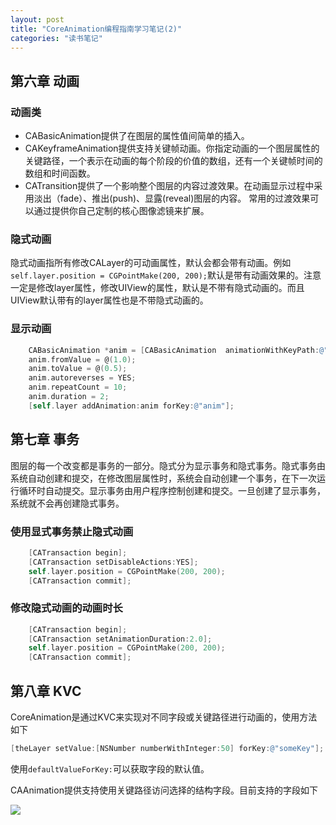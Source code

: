 ```yaml
---
layout: post
title: "CoreAnimation编程指南学习笔记(2)"
categories: "读书笔记"
---
```


## 第六章 动画

### 动画类

* CABasicAnimation提供了在图层的属性值间简单的插入。
* CAKeyframeAnimation提供支持关键帧动画。你指定动画的一个图层属性的关键路径，一个表示在动画的每个阶段的价值的数组，还有一个关键帧时间的数组和时间函数。
* CATransition提供了一个影响整个图层的内容过渡效果。在动画显示过程中采用淡出（fade）、推出(push)、显露(reveal)图层的内容。 常用的过渡效果可以通过提供你自己定制的核心图像滤镜来扩展。

### 隐式动画

隐式动画指所有修改CALayer的可动画属性，默认会都会带有动画。例如`self.layer.position = CGPointMake(200, 200);`默认是带有动画效果的。注意一定是修改layer属性，修改UIView的属性，默认是不带有隐式动画的。而且UIView默认带有的layer属性也是不带隐式动画的。

### 显示动画

```objectivec
	CABasicAnimation *anim = [CABasicAnimation 	animationWithKeyPath:@"opacity"];
    anim.fromValue = @(1.0);
    anim.toValue = @(0.5);
    anim.autoreverses = YES;
    anim.repeatCount = 10;
    anim.duration = 2;
    [self.layer addAnimation:anim forKey:@"anim"];
```

## 第七章 事务

图层的每一个改变都是事务的一部分。隐式分为显示事务和隐式事务。隐式事务由系统自动创建和提交，在修改图层属性时，系统会自动创建一个事务，在下一次运行循环时自动提交。显示事务由用户程序控制创建和提交。一旦创建了显示事务，系统就不会再创建隐式事务。

### 使用显式事务禁止隐式动画

```objectivec
	[CATransaction begin];
    [CATransaction setDisableActions:YES];
    self.layer.position = CGPointMake(200, 200);
    [CATransaction commit];
```

### 修改隐式动画的动画时长

```objectivec
	[CATransaction begin];
    [CATransaction setAnimationDuration:2.0];
    self.layer.position = CGPointMake(200, 200);
    [CATransaction commit];
```

## 第八章 KVC

CoreAnimation是通过KVC来实现对不同字段或关键路径进行动画的，使用方法如下

```objectivec
[theLayer setValue:[NSNumber numberWithInteger:50] forKey:@"someKey"];
```

使用`defaultValueForKey:`可以获取字段的默认值。

CAAnimation提供支持使用关键路径访问选择的结构字段。目前支持的字段如下

![](http://oldblog.shicishuzhai.com/2015-12-13_10-42-53.jpg)
